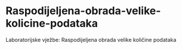 # Raspodijeljena-obrada-velike-kolicine-podataka
Laboratorijske vježbe: Raspodijeljena obrada velike količine podataka
